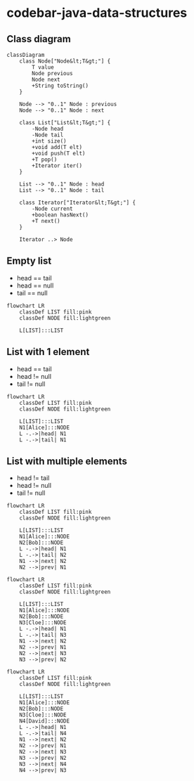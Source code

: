 # codebar-java-data-structures

## Class diagram

```mermaid
classDiagram
    class Node["Node&lt;T&gt;"] {
        T value
        Node previous
        Node next
        +String toString()
    }

    Node --> "0..1" Node : previous
    Node --> "0..1" Node : next

    class List["List&lt;T&gt;"] {
        -Node head
        -Node tail
        +int size()
        +void add(T elt)
        +void push(T elt)
        +T pop()
        +Iterator iter()
    }

    List --> "0..1" Node : head
    List --> "0..1" Node : tail

    class Iterator["Iterator&lt;T&gt;"] {
        -Node current
        +boolean hasNext()
        +T next()
    }

    Iterator ..> Node
```

## Empty list

* head == tail
* head == null
* tail == null

```mermaid
flowchart LR
    classDef LIST fill:pink
    classDef NODE fill:lightgreen

    L[LIST]:::LIST
```

## List with 1 element

* head == tail
* head != null
* tail != null

```mermaid
flowchart LR
    classDef LIST fill:pink
    classDef NODE fill:lightgreen

    L[LIST]:::LIST
    N1[Alice]:::NODE
    L -.->|head| N1
    L -.->|tail| N1
```

## List with multiple elements

* head != tail
* head != null
* tail != null

```mermaid
flowchart LR
    classDef LIST fill:pink
    classDef NODE fill:lightgreen

    L[LIST]:::LIST
    N1[Alice]:::NODE
    N2[Bob]:::NODE
    L -.->|head| N1
    L -.->|tail| N2
    N1 -->|next| N2
    N2 -->|prev| N1
```

```mermaid
flowchart LR
    classDef LIST fill:pink
    classDef NODE fill:lightgreen

    L[LIST]:::LIST
    N1[Alice]:::NODE
    N2[Bob]:::NODE
    N3[Cloe]:::NODE
    L -.->|head| N1
    L -.->|tail| N3
    N1 -->|next| N2
    N2 -->|prev| N1
    N2 -->|next| N3
    N3 -->|prev| N2
```

```mermaid
flowchart LR
    classDef LIST fill:pink
    classDef NODE fill:lightgreen

    L[LIST]:::LIST
    N1[Alice]:::NODE
    N2[Bob]:::NODE
    N3[Cloe]:::NODE
    N4[David]:::NODE
    L -.->|head| N1
    L -.->|tail| N4
    N1 -->|next| N2
    N2 -->|prev| N1
    N2 -->|next| N3
    N3 -->|prev| N2
    N3 -->|next| N4
    N4 -->|prev| N3
```
